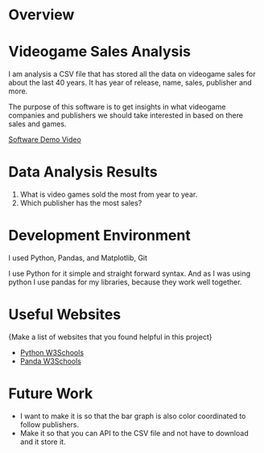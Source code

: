 # Overview

# Videogame Sales Analysis

I am analysis a CSV file that has stored all the data on videogame sales for about the last 40 years. It has year of release, name, sales, publisher and more.

The purpose of this software is to get insights in what videogame companies and publishers we should take interested in based on there sales and games. 



[Software Demo Video](https://youtu.be/aAznXmx7yu8)

# Data Analysis Results

1. What is video games sold the most from year to year.
2. Which publisher has the most sales?

# Development Environment

I used Python, Pandas, and Matplotlib, Git

I use Python for it simple and straight forward syntax. And as I was using python I use pandas for my libraries, because they work well together. 

# Useful Websites

{Make a list of websites that you found helpful in this project}
* [Python W3Schools](https://www.w3schools.com/python/python_syntax.asp)
* [Panda W3Schools](https://www.w3schools.com/python/pandas/default.asp)

# Future Work

* I want to make it is so that the bar graph is also color coordinated to follow publishers.
* Make it so that you can API to the CSV file and not have to download and it store it.
